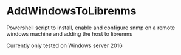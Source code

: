 # AddWindowsToLibrenms
Powershell script to install, enable and configure snmp on a remote  windows machine and adding the host to librenms 

Currently only tested on Windows server 2016

